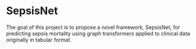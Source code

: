 # SepsisNet
The goal of this project is to propose a novel framework, SepsisNet, for predicting sepsis mortality using graph transformers applied to clinical data originally in tabular format.
